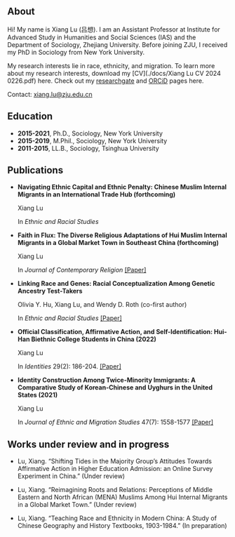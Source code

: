 ## About
Hi! My name is Xiang Lu (吕想). I am an Assistant Professor at Institute for Advanced Study in Humanities and Social Sciences (IAS) and the Department of Sociology, Zhejiang University. Before joining ZJU, I received my PhD in Sociology from New York University.

My research interests lie in race, ethnicity, and migration. To learn more about my research interests, download my [CV](./docs/Xiang Lu CV 2024 0226.pdf) here.
Check out my [researchgate](https://www.researchgate.net/profile/Xiang-Lu-35) and [ORCiD](https://orcid.org/0000-0003-4781-1997) pages here.

Contact: xiang.lu@zju.edu.cn


## Education

- **2015-2021**, Ph.D., Sociology, New York University
- **2015-2019**, M.Phil., Sociology, New York University
- **2011-2015**, LL.B., Sociology, Tsinghua University

## Publications
  
- **Navigating Ethnic Capital and Ethnic Penalty: Chinese Muslim Internal Migrants in an International Trade Hub (forthcoming)**

  Xiang Lu

  In *Ethnic and Racial Studies*

- **Faith in Flux: The Diverse Religious Adaptations of Hui Muslim Internal Migrants in a Global Market Town in Southeast China (forthcoming)**

  Xiang Lu

  In *Journal of Contemporary Religion* [[Paper]](https://www.researchgate.net/publication/377209037_Faith_in_Flux_The_Diverse_Religious_Adaptations_of_Hui_Muslim_Internal_Migrants_in_a_Global_Market_Town_in_Southeast_China)

- **Linking Race and Genes: Racial Conceptualization Among Genetic Ancestry Test-Takers**

  Olivia Y. Hu, Xiang Lu, and Wendy D. Roth (co-first author)

  In *Ethnic and Racial Studies* [[Paper]](https://doi.org/10.1080/01419870.2023.2224871)

- **Official Classification, Affirmative Action, and Self-Identification: Hui-Han Biethnic College Students in China (2022)**

  Xiang Lu
  
  In *Identities* 29(2): 186-204. [[Paper]](https://www.tandfonline.com/doi/abs/10.1080/1070289X.2020.1757249) 

- **Identity Construction Among Twice-Minority Immigrants: A Comparative Study of Korean-Chinese and Uyghurs in the United States (2021)**

  Xiang Lu

  In *Journal of Ethnic and Migration Studies* 47(7): 1558-1577  [[Paper]](https://www.tandfonline.com/doi/abs/10.1080/1369183X.2019.1577725) 

## Works under review and in progress
  
- Lu, Xiang. “Shifting Tides in the Majority Group’s Attitudes Towards Affirmative Action in Higher Education Admission: an Online Survey Experiment in China.” (Under review)

- Lu, Xiang. “Reimagining Roots and Relations: Perceptions of Middle Eastern and North African (MENA) Muslims Among Hui Internal Migrants in a Global Market Town.” (Under review)

- Lu, Xiang. “Teaching Race and Ethnicity in Modern China: A Study of Chinese Geography and History Textbooks, 1903-1984.” (In preparation)



